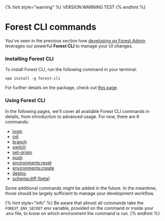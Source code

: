 {% hint style="warning" %}
VERSION WARNING TEST
{% endhint %}

# Forest CLI commands

You've seen in the previous section how [developing on Forest Admin](../) leverages our powerful **Forest CLI** to manage your UI changes.

### Installing Forest CLI

To install Forest CLI, run the following command in your terminal:

```
npm install -g forest-cli
```

For further details on the package, check out [this page](https://www.npmjs.com/package/forest-cli).

### Using Forest CLI

In the following pages, we'll cover all available Forest CLI commands in details, from introduction to advanced usage. For now, there are 6 commands:

* [login](login.md)
* [init](init.md)
* [branch](branch.md)
* [switch](switch.md)
* [set-origin](set-origin.md)
* [push](push.md)
* [environments:reset](environments-reset.md)
* [environments:create](environments-create.md)
* [deploy](deploy.md)
* [schema:diff \[beta\]](schema-diff-beta.md) &#x20;

Some additional commands might be added in the future. In the meantime, those should be largely sufficient to manage your development workflow.

{% hint style="info" %}
Be aware that almost all commands take the `FOREST_ENV_SECRET` env variable, provided on the command or inside your _.env_ file, to know on which environment the command is run.
{% endhint %}
